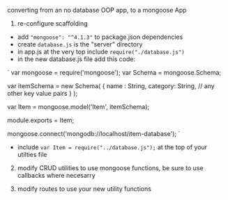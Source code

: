 converting from an no database OOP app, to a mongoose App

1. re-configure scaffolding
*   add `"mongoose": "^4.1.3"` to package.json dependencies
*   create `database.js` is the "server" directory
*   in app.js at the very top include `require("./database.js")`
*   in the new database.js file add this code:

`
var mongoose = require('mongoose');
var Schema   = mongoose.Schema;

var itemSchema = new Schema(
  {
    name : String,
    category: String,
    // any other key value pairs
  }
);


var Item = mongoose.model('Item', itemSchema);

module.exports = Item;

mongoose.connect('mongodb://localhost/item-database');
`
*   include `var Item = require("../database.js");` at the top of your utilties file

2. modify CRUD utilities to use mongoose functions, be sure to use callbacks where necesarry

3. modify routes to use your new utility functions